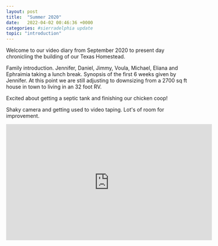 ```yaml
---
layout: post
title:  "Summer 2020"
date:   2022-04-02 00:46:36 +0000
categories: #sierradelphia update
topic: "introduction"
---
```

Welcome to our video diary from September 2020 to present day chronicling the building of our Texas Homestead.

Family introduction. Jennifer, Daniel, Jimmy, Voula, Michael, Eliana and Ephraimia taking a lunch break.
Synopsis of the first 6 weeks given by Jennifer. At this point we are still adjusting to downsizing from a 2700 sq ft house in town to living in an 32 foot RV.

Excited about getting a septic tank and finishing our chicken coop!

Shaky camera and getting used to video taping. Lot's of room for improvement.

<iframe width="560" height="315" src="https://www.youtube.com/embed/Jm926ROQQNg" title="YouTube video player" frameborder="0" allow="accelerometer; autoplay; clipboard-write; encrypted-media; gyroscope; picture-in-picture" allowfullscreen></iframe>
